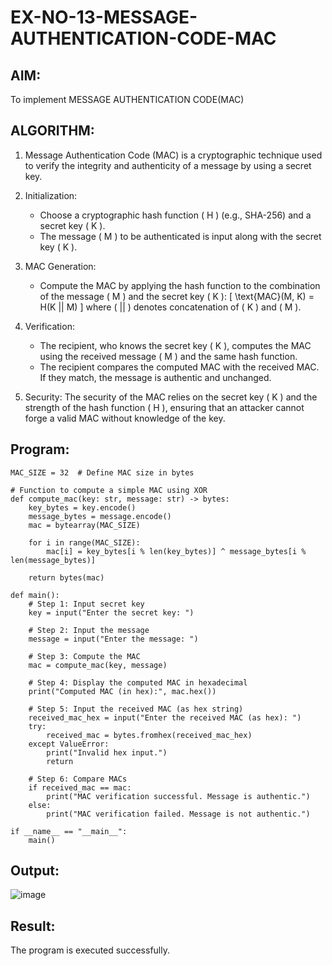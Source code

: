 # EX-NO-13-MESSAGE-AUTHENTICATION-CODE-MAC

## AIM:
To implement MESSAGE AUTHENTICATION CODE(MAC)

## ALGORITHM:

1. Message Authentication Code (MAC) is a cryptographic technique used to verify the integrity and authenticity of a message by using a secret key.

2. Initialization:
   - Choose a cryptographic hash function \( H \) (e.g., SHA-256) and a secret key \( K \).
   - The message \( M \) to be authenticated is input along with the secret key \( K \).

3. MAC Generation:
   - Compute the MAC by applying the hash function to the combination of the message \( M \) and the secret key \( K \): 
     \[
     \text{MAC}(M, K) = H(K || M)
     \]
     where \( || \) denotes concatenation of \( K \) and \( M \).

4. Verification:
   - The recipient, who knows the secret key \( K \), computes the MAC using the received message \( M \) and the same hash function.
   - The recipient compares the computed MAC with the received MAC. If they match, the message is authentic and unchanged.

5. Security: The security of the MAC relies on the secret key \( K \) and the strength of the hash function \( H \), ensuring that an attacker cannot forge a valid MAC without knowledge of the key.

## Program:
```
MAC_SIZE = 32  # Define MAC size in bytes

# Function to compute a simple MAC using XOR
def compute_mac(key: str, message: str) -> bytes:
    key_bytes = key.encode()
    message_bytes = message.encode()
    mac = bytearray(MAC_SIZE)

    for i in range(MAC_SIZE):
        mac[i] = key_bytes[i % len(key_bytes)] ^ message_bytes[i % len(message_bytes)]
    
    return bytes(mac)

def main():
    # Step 1: Input secret key
    key = input("Enter the secret key: ")

    # Step 2: Input the message
    message = input("Enter the message: ")

    # Step 3: Compute the MAC
    mac = compute_mac(key, message)

    # Step 4: Display the computed MAC in hexadecimal
    print("Computed MAC (in hex):", mac.hex())

    # Step 5: Input the received MAC (as hex string)
    received_mac_hex = input("Enter the received MAC (as hex): ")
    try:
        received_mac = bytes.fromhex(received_mac_hex)
    except ValueError:
        print("Invalid hex input.")
        return

    # Step 6: Compare MACs
    if received_mac == mac:
        print("MAC verification successful. Message is authentic.")
    else:
        print("MAC verification failed. Message is not authentic.")

if __name__ == "__main__":
    main()

```
## Output:
![image](https://github.com/user-attachments/assets/0a6d75af-82dd-4eba-9535-25a98abd95ca)

## Result:
The program is executed successfully.
